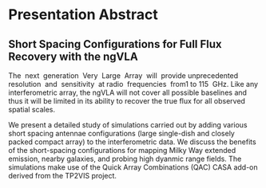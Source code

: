# Presentation Abstract

## Short Spacing Configurations for Full Flux Recovery with the ngVLA

The​ ​ next​ ​ generation​ ​ Very​ ​ Large​ ​ Array​ ​ will​ ​ provide​ ​
unprecedented​ ​ resolution​ ​ and​ ​ sensitivity​ ​ at radio​ ​ frequencies​ ​
from​ ​1 to​ 115​ ​ GHz. Like any interferometric array, the ngVLA will not
cover all possible baselines and thus it will be limited in its
ability to recover the true flux for all observed spatial scales.

We present a detailed study of simulations carried out by adding
various short spacing antennae configurations (large single-dish and
closely packed compact array) to the interferometric data. We discuss
the benefits of the short-spacing configurations for mapping Milky Way
extended emission, nearby galaxies, and probing high dyanmic range
fields. The simulations make use of the Quick Array Combinations (QAC)
CASA add-on derived from the TP2VIS project.
